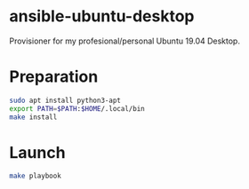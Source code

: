 # ansible-ubuntu-desktop

Provisioner for my profesional/personal Ubuntu 19.04 Desktop.


# Preparation

```bash
sudo apt install python3-apt
export PATH=$PATH:$HOME/.local/bin
make install
```

# Launch

```bash
make playbook
```